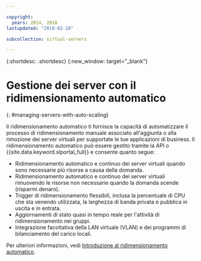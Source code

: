 ```yaml
---

copyright:
  years: 2014, 2018
lastupdated: "2018-02-28"

subcollection: virtual-servers

---
```


{:shortdesc: .shortdesc}
{:new_window: target="_blank"}

# Gestione dei server con il ridimensionamento automatico
{: #managing-servers-with-auto-scaling}

Il ridimensionamento automatico ti fornisce la capacità di automatizzare il processo di ridimensionamento manuale associato all'aggiunta o alla rimozione dei server virtuali per supportate le tue applicazioni di business. Il ridimensionamento automatico può essere gestito tramite la API o {{site.data.keyword.slportal_full}} e consente quanto segue:

* Ridimensionamento automatico e continuo dei server virtuali quando sono necessarie più risorse a causa della domanda.
* Ridimensionamento automatico e continuo dei server virtuali rimuovendo le risorse non necessarie quando la domanda scende (risparmi denaro).
* Trigger di ridimensionamento flessibili, inclusa la percentuale di CPU che sta venendo utilizzata, la larghezza di banda privata e pubblica in uscita e in entrata.
* Aggiornamenti di stato quasi in tempo reale per l'attività di ridimensionamento nei gruppi.
* Integrazione facoltativa della LAN virtuale (VLAN) e dei programmi di bilanciamento del carico locali.

Per ulteriori informazioni, vedi [Introduzione al ridimensionamento automatico](/docs/infrastructure/SLautoscale?topic=slautoscale-getting-started-with-auto-scaling).
